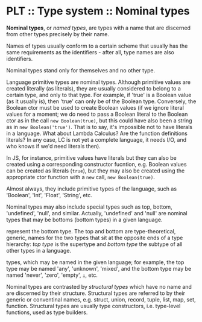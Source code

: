 # PLT :: Type system :: Nominal types

**Nominal types**, or *named types*, are types with a name that are discerned from other types precisely by their name.

Names of types usually conform to a certain scheme that usually has the same requirements as the identifiers - after all, type names are also identifiers.

Nominal types stand only for themselves and no other type.

Language primitive types are nominal types. Although primitive values are created literally (as literals), they are usually considered to belong to a certain type, and only to that type. For example, if 'true' is a Boolean value (as it usually is), then 'true' can only be of the Boolean type. Conversely, the Boolean ctor must be used to create Boolean values (if we ignore literal values for a moment; we do need to pass a Boolean literal to the Boolean ctor as in the call `new Boolean(true)`, but this could have also been a string as in `new Boolean('true')`. That is to say, it's impossible not to have literals in a language. What about Lambda Calculus? Are the function definitions literals? In any case, LC is not yet a complete language, it needs I/O, and who knows if we'd need literals then).


In JS, for instance, primitive values have literals but they can also be created using a corresponding constructor fucntion, e.g. Boolean values can be created as literals (`true`), but they may also be created using the appropriate ctor function with a `new` call, `new Boolean(true)`.


Almost always, they include primitive types of the language, such as 'Boolean', 'Int', 'Float', 'String', etc.

Nominal types may also include special types such as top, bottom, 'undefined', 'null', and similar. Actually, 'undefined' and 'null' are nominal types that may be bottoms (bottom types) in a given language.


represent the bottom type. The top and bottom are type-theoretical, generic, names for the two types that sit at the opposite ends of a type hierarchy: *top type* is the supertype and *bottom type* the subtype of all other types in a language.


types, which may be named in the given language; for example, the top type may be named 'any', 'unknown', 'mixed', and the bottom type may be named 'never', 'zero', 'empty', `⊥`, etc. 



Nominal types are contrasted by *structural types* which have no name and are discerned by their structure. Structural types are referred to by their generic or conventinal names, e.g. struct, union, record, tuple, list, map, set, function. Structural types are usually type constructors, i.e. type-level functions, used as type builders.
